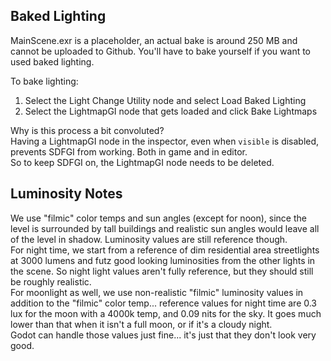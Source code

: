 ## Baked Lighting
MainScene.exr is a placeholder, an actual bake is around 250 MB and cannot be uploaded to Github. You'll have to bake yourself if you want to used baked lighting.  
  
To bake lighting:  
1. Select the Light Change Utility node and select Load Baked Lighting  
2. Select the LightmapGI node that gets loaded and click Bake Lightmaps  
  
Why is this process a bit convoluted?  
Having a LightmapGI node in the inspector, even when `visible` is disabled, prevents SDFGI from working. Both in game and in editor.  
So to keep SDFGI on, the LightmapGI node needs to be deleted.  
  
## Luminosity Notes
We use "filmic" color temps and sun angles (except for noon), since the level is surrounded by tall buildings and realistic sun angles would leave all of the level in shadow. Luminosity values are still reference though.  
For night time, we start from a reference of dim residential area streetlights at 3000 lumens and futz good looking luminosities from the other lights in the scene. So night light values aren't fully reference, but they should still be roughly realistic.  
For moonlight as well, we use non-realistic "filmic" luminosity values in addition to the "filmic" color temp... reference values for night time are 0.3 lux for the moon with a 4000k temp, and 0.09 nits for the sky. It goes much lower than that when it isn't a full moon, or if it's a cloudy night.  
Godot can handle those values just fine... it's just that they don't look very good.
